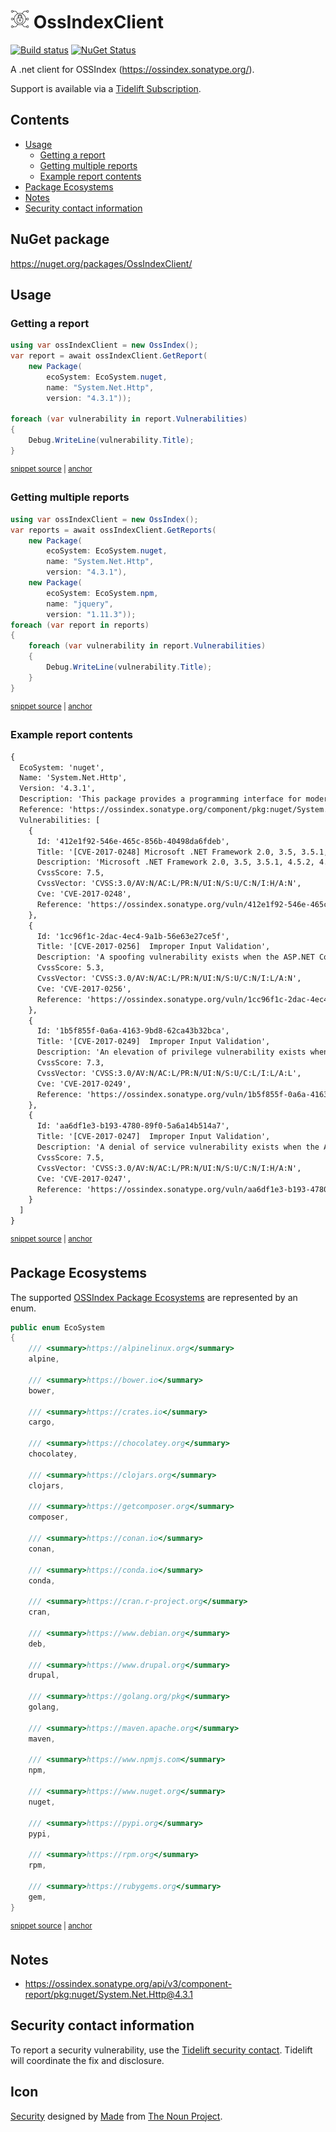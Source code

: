 <!--
GENERATED FILE - DO NOT EDIT
This file was generated by [MarkdownSnippets](https://github.com/SimonCropp/MarkdownSnippets).
Source File: /readme.source.md
To change this file edit the source file and then run MarkdownSnippets.
-->

# <img src="/src/icon.png" height="30px"> OssIndexClient

[![Build status](https://ci.appveyor.com/api/projects/status/41kf6ll7dbad35px?svg=true)](https://ci.appveyor.com/project/SimonCropp/ossindexclient)
[![NuGet Status](https://img.shields.io/nuget/v/OssIndexClient.svg)](https://www.nuget.org/packages/OssIndexClient/)

A .net client for OSSIndex (https://ossindex.sonatype.org/).

Support is available via a [Tidelift Subscription](https://tidelift.com/subscription/pkg/nuget-ossindexclient?utm_source=nuget-ossindexclient&utm_medium=referral&utm_campaign=enterprise).

<!-- toc -->
## Contents

  * [Usage](#usage)
    * [Getting a report](#getting-a-report)
    * [Getting multiple reports](#getting-multiple-reports)
    * [Example report contents](#example-report-contents)
  * [Package Ecosystems](#package-ecosystems)
  * [Notes](#notes)
  * [Security contact information](#security-contact-information)<!-- endToc -->


## NuGet package

https://nuget.org/packages/OssIndexClient/


## Usage

### Getting a report

<!-- snippet: GetReport -->
<a id='snippet-getreport'></a>
```cs
using var ossIndexClient = new OssIndex();
var report = await ossIndexClient.GetReport(
    new Package(
        ecoSystem: EcoSystem.nuget,
        name: "System.Net.Http",
        version: "4.3.1"));

foreach (var vulnerability in report.Vulnerabilities)
{
    Debug.WriteLine(vulnerability.Title);
}
```
<sup><a href='/src/Tests/Tests.cs#L61-L74' title='File snippet `getreport` was extracted from'>snippet source</a> | <a href='#snippet-getreport' title='Navigate to start of snippet `getreport`'>anchor</a></sup>
<!-- endSnippet -->


### Getting multiple reports

<!-- snippet: GetReports -->
<a id='snippet-getreports'></a>
```cs
using var ossIndexClient = new OssIndex();
var reports = await ossIndexClient.GetReports(
    new Package(
        ecoSystem: EcoSystem.nuget,
        name: "System.Net.Http",
        version: "4.3.1"),
    new Package(
        ecoSystem: EcoSystem.npm,
        name: "jquery",
        version: "1.11.3"));
foreach (var report in reports)
{
    foreach (var vulnerability in report.Vulnerabilities)
    {
        Debug.WriteLine(vulnerability.Title);
    }
}
```
<sup><a href='/src/Tests/Tests.cs#L30-L50' title='File snippet `getreports` was extracted from'>snippet source</a> | <a href='#snippet-getreports' title='Navigate to start of snippet `getreports`'>anchor</a></sup>
<!-- endSnippet -->


### Example report contents

<!-- snippet: Tests.GetReport.verified.txt -->
<a id='snippet-Tests.GetReport.verified.txt'></a>
```txt
{
  EcoSystem: 'nuget',
  Name: 'System.Net.Http',
  Version: '4.3.1',
  Description: 'This package provides a programming interface for modern HTTP applications. This package includes HttpClient for sending requests over HTTP, as well as HttpRequestMessage and HttpResponseMessage for processing HTTP messages.',
  Reference: 'https://ossindex.sonatype.org/component/pkg:nuget/System.Net.Http@4.3.1',
  Vulnerabilities: [
    {
      Id: '412e1f92-546e-465c-856b-40498da6fdeb',
      Title: '[CVE-2017-0248] Microsoft .NET Framework 2.0, 3.5, 3.5.1, 4.5.2, 4.6, 4.6.1, 4.6.2 and 4.7 allow...',
      Description: 'Microsoft .NET Framework 2.0, 3.5, 3.5.1, 4.5.2, 4.6, 4.6.1, 4.6.2 and 4.7 allow an attacker to bypass Enhanced Security Usage taggings when they present a certificate that is invalid for a specific use, aka ".NET Security Feature Bypass Vulnerability."',
      CvssScore: 7.5,
      CvssVector: 'CVSS:3.0/AV:N/AC:L/PR:N/UI:N/S:U/C:N/I:H/A:N',
      Cve: 'CVE-2017-0248',
      Reference: 'https://ossindex.sonatype.org/vuln/412e1f92-546e-465c-856b-40498da6fdeb?component-type=nuget&component-name=System.Net.Http'
    },
    {
      Id: '1cc96f1c-2dac-4ec4-9a1b-56e63e27ce5f',
      Title: '[CVE-2017-0256]  Improper Input Validation',
      Description: 'A spoofing vulnerability exists when the ASP.NET Core fails to properly sanitize web requests.',
      CvssScore: 5.3,
      CvssVector: 'CVSS:3.0/AV:N/AC:L/PR:N/UI:N/S:U/C:N/I:L/A:N',
      Cve: 'CVE-2017-0256',
      Reference: 'https://ossindex.sonatype.org/vuln/1cc96f1c-2dac-4ec4-9a1b-56e63e27ce5f?component-type=nuget&component-name=System.Net.Http'
    },
    {
      Id: '1b5f855f-0a6a-4163-9bd8-62ca43b32bca',
      Title: '[CVE-2017-0249]  Improper Input Validation',
      Description: 'An elevation of privilege vulnerability exists when the ASP.NET Core fails to properly sanitize web requests.',
      CvssScore: 7.3,
      CvssVector: 'CVSS:3.0/AV:N/AC:L/PR:N/UI:N/S:U/C:L/I:L/A:L',
      Cve: 'CVE-2017-0249',
      Reference: 'https://ossindex.sonatype.org/vuln/1b5f855f-0a6a-4163-9bd8-62ca43b32bca?component-type=nuget&component-name=System.Net.Http'
    },
    {
      Id: 'aa6df1e3-b193-4780-89f0-5a6a14b514a7',
      Title: '[CVE-2017-0247]  Improper Input Validation',
      Description: 'A denial of service vulnerability exists when the ASP.NET Core fails to properly validate web requests. NOTE: Microsoft has not commented on third-party claims that the issue is that the TextEncoder.EncodeCore function in the System.Text.Encodings.Web package in ASP.NET Core Mvc before 1.0.4 and 1.1.x before 1.1.3 allows remote attackers to cause a denial of service by leveraging failure to properly calculate the length of 4-byte characters in the Unicode Non-Character range.',
      CvssScore: 7.5,
      CvssVector: 'CVSS:3.0/AV:N/AC:L/PR:N/UI:N/S:U/C:N/I:H/A:N',
      Cve: 'CVE-2017-0247',
      Reference: 'https://ossindex.sonatype.org/vuln/aa6df1e3-b193-4780-89f0-5a6a14b514a7?component-type=nuget&component-name=System.Net.Http'
    }
  ]
}
```
<sup><a href='/src/Tests/Tests.GetReport.verified.txt#L1-L45' title='File snippet `Tests.GetReport.verified.txt` was extracted from'>snippet source</a> | <a href='#snippet-Tests.GetReport.verified.txt' title='Navigate to start of snippet `Tests.GetReport.verified.txt`'>anchor</a></sup>
<!-- endSnippet -->


## Package Ecosystems

The supported [OSSIndex Package Ecosystems](https://ossindex.sonatype.org/doc/coordinates) are represented by an enum.

<!-- snippet: EcoSystem -->
<a id='snippet-ecosystem'></a>
```cs
public enum EcoSystem
{
    /// <summary>https://alpinelinux.org</summary>
    alpine,

    /// <summary>https://bower.io</summary>
    bower,

    /// <summary>https://crates.io</summary>
    cargo,

    /// <summary>https://chocolatey.org</summary>
    chocolatey,

    /// <summary>https://clojars.org</summary>
    clojars,

    /// <summary>https://getcomposer.org</summary>
    composer,

    /// <summary>https://conan.io</summary>
    conan,

    /// <summary>https://conda.io</summary>
    conda,

    /// <summary>https://cran.r-project.org</summary>
    cran,

    /// <summary>https://www.debian.org</summary>
    deb,

    /// <summary>https://www.drupal.org</summary>
    drupal,

    /// <summary>https://golang.org/pkg</summary>
    golang,

    /// <summary>https://maven.apache.org</summary>
    maven,

    /// <summary>https://www.npmjs.com</summary>
    npm,

    /// <summary>https://www.nuget.org</summary>
    nuget,

    /// <summary>https://pypi.org</summary>
    pypi,

    /// <summary>https://rpm.org</summary>
    rpm,

    /// <summary>https://rubygems.org</summary>
    gem,
}
```
<sup><a href='/src/OssIndexClient/EcoSystem.cs#L7-L66' title='File snippet `ecosystem` was extracted from'>snippet source</a> | <a href='#snippet-ecosystem' title='Navigate to start of snippet `ecosystem`'>anchor</a></sup>
<!-- endSnippet -->


## Notes

 * https://ossindex.sonatype.org/api/v3/component-report/pkg:nuget/System.Net.Http@4.3.1


## Security contact information

To report a security vulnerability, use the [Tidelift security contact](https://tidelift.com/security). Tidelift will coordinate the fix and disclosure.


## Icon

[Security](https://thenounproject.com/term/security/1264523/) designed by [Made](https://thenounproject.com/elki/) from [The Noun Project](https://thenounproject.com/creativepriyanka).
